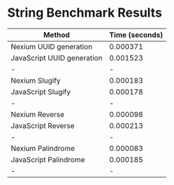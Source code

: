 # String Benchmark Results

| Method                     | Time (seconds) |
| -------------------------- | -------------- |
| Nexium UUID generation     | 0.000371       |
| JavaScript UUID generation | 0.001523       |
| -                          | -              |
| Nexium Slugify             | 0.000183       |
| JavaScript Slugify         | 0.000178       |
| -                          | -              |
| Nexium Reverse             | 0.000098       |
| JavaScript Reverse         | 0.000213       |
| -                          | -              |
| Nexium Palindrome          | 0.000083       |
| JavaScript Palindrome      | 0.000185       |
| -                          | -              |
